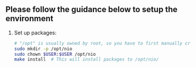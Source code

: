 ## Please follow the guidance below to setup the environment

1. Set up packages:
   ```sh
   # "/opt" is usually owned by root, so you have to first manually create the "/opt/nio" folder.
   sudo mkdir -p /opt/nio
   sudo chown $USER:$USER /opt/nio
   make install  # This will install packages to /opt/nio/
